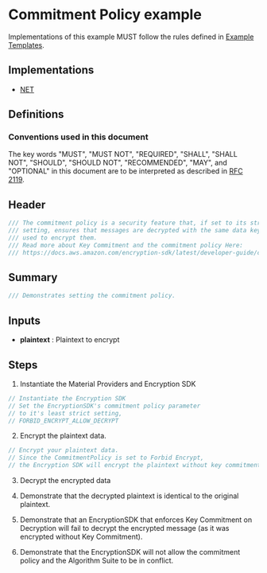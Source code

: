 [//]: # "Copyright Amazon.com Inc. or its affiliates. All Rights Reserved."
[//]: # "SPDX-License-Identifier: CC-BY-SA-4.0"

# Commitment Policy example

Implementations of this example MUST follow the rules defined in
[Example Templates](../../../examples.md#example-templates).

## Implementations

- [NET](https://github.com/aws/aws-encryption-sdk-dafny/blob/mainline/aws-encryption-sdk-net/Examples/CommitmentPolicy.cs)

## Definitions

### Conventions used in this document

The key words
"MUST", "MUST NOT", "REQUIRED", "SHALL", "SHALL NOT",
"SHOULD", "SHOULD NOT", "RECOMMENDED", "MAY", and "OPTIONAL"
in this document are to be interpreted as described in
[RFC 2119](https://tools.ietf.org/html/rfc2119).

## Header

```c#
/// The commitment policy is a security feature that, if set to its strictest
/// setting, ensures that messages are decrypted with the same data key
/// used to encrypt them.
/// Read more about Key Commitment and the commitment policy Here:
/// https://docs.aws.amazon.com/encryption-sdk/latest/developer-guide/concepts.html#key-commitment
```

## Summary

```c#
/// Demonstrates setting the commitment policy.
```

## Inputs

- **plaintext** :
  Plaintext to encrypt

## Steps

1. Instantiate the Material Providers and Encryption SDK

```c#
// Instantiate the Encryption SDK
// Set the EncryptionSDK's commitment policy parameter
// to it's least strict setting,
// FORBID_ENCRYPT_ALLOW_DECRYPT
```

2. Encrypt the plaintext data.

```c#
// Encrypt your plaintext data.
// Since the CommitmentPolicy is set to Forbid Encrypt,
// the Encryption SDK will encrypt the plaintext without key commitment.
```

3. Decrypt the encrypted data

4. Demonstrate that the decrypted plaintext is identical to the original plaintext.

5. Demonstrate that an EncryptionSDK that enforces Key Commitment on Decryption will fail to decrypt the encrypted message (as it was encrypted without Key Commitment).

6. Demonstrate that the EncryptionSDK will not allow the commitment policy and the Algorithm Suite to be in conflict.
